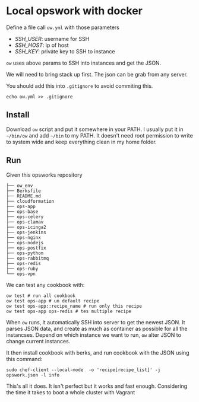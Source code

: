 # Local opswork with docker

Define a file call `ow.yml` with those parameters

- *SSH_USER*: username for SSH
- *SSH_HOST*: ip of host
- *SSH_KEY*: private key to SSH to instance

`ow` uses above params to SSH into instances and get the JSON.

We will need to bring stack up first. The json can be grab from any
server.

You should add this into `.gitignore` to avoid commiting this.

```
echo ow.yml >> .gitignore
```

## Install

Download `ow` script and put it somewhere in your PATH. I usually put it
in `~/bin/ow` and add `~/bin` to my PATH. It doesn't need root
permission to write to system wide and keep everything clean in my home
folder.

## Run

Given this opsworks repository

```
├── ow_env
├── Berksfile
├── README.md
├── cloudformation
├── ops-app
├── ops-base
├── ops-celery
├── ops-clamav
├── ops-icinga2
├── ops-jenkins
├── ops-nginx
├── ops-nodejs
├── ops-postfix
├── ops-python
├── ops-rabbitmq
├── ops-redis
├── ops-ruby
└── ops-vpn
```

We can test any cookbook with:

```
ow test # run all cookbook
ow test ops-app # un default recipe
ow test ops-app::recipe_name # run only this recipe
ow test ops-app ops-redis # tes multiple recipe
```

When `ow` runs, it automatically SSH into server to get the newest JSON. It
parses JSON data, and create as much as container as possible for all the
instancses. Depend on which instance we want to run, `ow` alter JSON to
change current instances.

It then install cookbook with berks, and run cookbook with the JSON
using this command:

```
sudo chef-client --local-mode  -o 'recipe[recipe_list]' -j opswork.json -l info
```

This's all it does. It isn't perfect but it works and fast enough.
Considering the time it takes to boot a whole cluster with Vagrant

